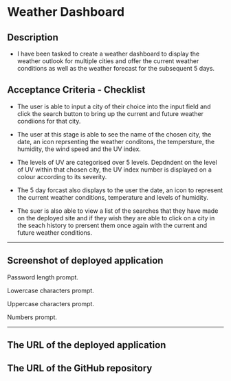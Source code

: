 # Weather Dashboard

## Description

- I have been tasked to create a weather dashboard to display the weather outlook for multiple cities and offer the current weather conditions as well as the weather forecast for the subsequent 5 days.

## Acceptance Criteria - Checklist

- The user is able to input a city of their choice into the input field and click the search button to bring up the current and future weather condiions for that city.

- The user at this stage is able to see the name of the chosen city, the date, an icon reprsenting the weather conditons, the tempersture, the humidity, the wind speed and the UV index.

- The levels of UV are categorised over 5 levels. Depdndent on the level of UV within that chosen city, the UV index number is displayed on a colour according to its severity.

- The 5 day forcast also displays to the user the date, an icon to represent the current weather conditions, temperature and levels of humidity.

- The suer is also able to view a list of the searches that they have made on the deployed site and if they wish they are able to click on a city in the seach history to prersent them once again with the current and future weather conditions.

---

## Screenshot of deployed application

Password length prompt.

<!-- ![password length screenshot](./images/screenshot1.png) -->

Lowercase characters prompt.

<!-- ![lowercase characters screenshot](./images/screenshot2.png) -->

Uppercase characters prompt.

<!-- ![uppercase characters screenshot](./images/screenshot3.png) -->

Numbers prompt.

<!-- ![numbers screenshot](./images/screenshot4.png) -->

---

## The URL of the deployed application

<!-- https://riz1ash786.github.io/week3-password-generator/ -->

## The URL of the GitHub repository

<!-- https://github.com/riz1ash786/week3-password-generator -->
